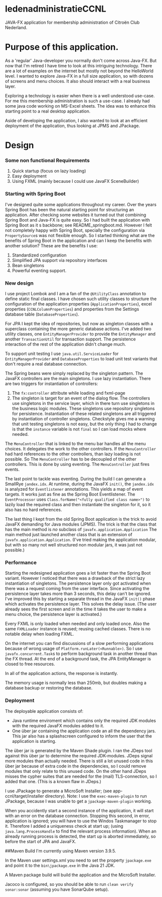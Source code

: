 # ledenadministratieCCNL
JAVA-FX application for membership administration of Citroën Club Nederland.

# Purpose of this application.
As a 'regular' Java-developer you normally don't come across Java-FX. 
But now that I'm retired I have time to look at this intriguing technology.
There are a lot of examples on the internet but mostly not beyond the HelloWorld level.
I wanted to explore Java-FX in a full size application, so with dozens of screens and menu choices. It also should interact with a real business layer.

Exploring a technology is easier when there is a well understood use-case. 
For me this membership administration is such a use-case. I already had some java code working on MS-Excel sheets.
The idea was to enhance this starting point to a real desktop application.

Aside of developing the application, I also wanted to look at an efficient deployment of the application, thus looking at JPMS and JPackage.

# Design
### Some non functional Requirements
1. Quick startup (focus on lazy loading)
2. Easy deployment
3. Using FXML (mainly because I could use JavaFX SceneBuilder)

### Starting with Spring Boot
I've designed quite some applications throughout my career.
Over the years Spring Boot has been the natural starting point for structuring an application. After checking some websites it turned out that combining Spring Boot and Java-FX is quite easy. So I had built the application with Spring Boot as it s backbone; see README_springboot.md. 
However I felt not completely happy with Spring Boot, specially the configuration via `PropertySource`s was not flexible enough. So I started thinking what are the benefits of Spring Boot in the application and can I keep the benefits with another solution? 
These are the benefits I use:
1. Standardized configuration
2. Simplified JPA support via repository interfaces
3. Bean singletons
4. Powerful eventing support.

### New design
I use project Lombok and I am a fan of the `@UtilityClass` annotation to define static final classes. I have chosen such utility classes to structure the configuration of the application properties (`ApplicationProperties`), excel properties (`CCNLColumnProperties`) and properties from the Settings database table (`DatabaseProperties`).

For JPA I kept the idea of repositories, but now as singleton classes with a superclass containing the more generic database actions. I've added two utility classes, one `EntityManagerProvider` to provide the `EntityManager` and another `TransactionUtil` for transaction support. 
The persistence interaction of the rest of the application didn't change much.

To support unit testing I use `java.util.ServiceLoader` for `EntityManagerProvider` and `DatabaseProperties` to load unit test variants that don't require a real database connection.

The Spring beans were simply replaced by the singleton pattern. The JavaFX controllers are the main singletons. I use lazy instantiation. There are two triggers for instantiation of controllers:
1. The `fx:controller` attribute while loading and fxml-page
2. The singleton is target for an event of the dialog flow.
The controllers use singletons in the service layer, which in there turn use singletons in the business logic modules. These singletons use repository singletons for persistence. Instantiation of these related singletons are all triggered by instantiation of controller singletons. 
Checkstyle gives me a warning that unit testing singletons is not easy, but the only thing I had to change is that the `instance` variable is not `final` so I can load mocks where needed.

The `MenuController` that is linked to the menu bar handles all the menu choices. It delegates the work to the other controllers. If the `MenuController` had hard references to the other controllers, than lazy loading is not possible.  So The `MenuController` has to be decoupled of the other controllers. This is done by using eventing.  The `MenuController` just fires events.

The last point to tackle was eventing. 
During the build I can generate a SmallRye `jandex.idx`. At runtime, during the JavaFX `init()`, the `jandex.idx` is analyzed for `Eventlistener` annotations. This yields a map of event targets. It works just as fine as the Spring Boot Eventlistener. The `EventProcessor` uses `Class.forName("<fully qualified class name>")` to lazily load the required class and then instantiate the singleton for it, so it also has no hard references.

The last thing I kept from the old Spring Boot application is the trick to avoid JavaFX demanding for Java modules (JPMS). The trick is that the class that has the main method is *no* subclass of `javafx.application.Application` The main method just launched another class that is an extension of `javafx.application.Application`. 
(I've tried making the application modular, but with so many not well structured non modular jars, it was just not possible.)

### Performance
Starting the redesigned application goes a lot faster than the Spring Boot variant. However I noticed that there was a drawback of the strict lazy instantiation of singletons. The persistence layer only got activated when there was a request coming from the user interface. Since activating the persistence layer takes more than 3 seconds, this delay can't be ignored.
I've improved this by starting a separate thread in the JavaFX `init()` phase which activates the persistence layer. This solves the delay issue. (The user already sees the first screen and in the time it takes the user to make a menu choice, the persistence layer is activated.)

Every FXML is only loaded when needed and only loaded once. Also the same `FXMLLoader` instance is reused; reusing cached classes. There is no notable delay when loading FXML.   

On the internet you can find discussions of a slow performing applications because of wrong usage of `Platform.runLater(<Runnable>)`. So I use `javafx.concurrent.Task`s to perform background task in another thread than the FX thread. 
At the end of a background task, the JPA EntityManager is closed to free resources.

In all of the application actions, the response is instantly.

The memory usage is normally less than 250mb, but doubles making a database backup or restoring the database.

### Deployment
The deployable application consists of:
* Java runtime enviroment which contains only the required JDK modules with the required JavaFX  modules added to it.
* One über jar containing the application code an all the dependency jars. This jar also has a splashscreen configured to inform the user that the application is starting.

The  über jar is generated by the Maven Shade plugin. I ran the JDeps tool against this über jar to determine the required JDK-modules. JDeps signal more modules than actually needed. 
There is still a lot unused code in this über jar because of extra code in the dependencies, so I could remove modules that only relate to this unused code. On the other hand JDeps misses the cypher suites that are needed for the (mail) TLS-connection, so I added that one. (This is a known flaw in JDeps.)
  
I use JPackage to generate a MicroSoft Installer; (see app-ccnl/target/installer directory).
Note: I use the `exec-maven-plugin` to run JPackage, because I was unable to get a `jpackage-maven-plugin` working.
 
When you accidently start a second instance of the application, it will start with an error on the database connection. Stopping this second, in error, application is ignored; you will have to use the Windos Taskmanager to stop it. Therefore I added a uniqueness check at start up; (using `java.lang.ProcessHandle` to find the relevant process information). 
When an already running process is detected, the start up is aborted immediately, so before the start of JPA and JavaFX.  

##Maven Build
I'm currently using Maven version 3.9.5. 

In the Maven user settings.xml you need to set the property `jpackage.exe` and point it to the `bin\jpackage.exe` in the Java 21 JDK. 

A Maven package build will build the application and the MicroSoft Installer. 

Jacoco is configured, so you should be able to run `clean verify sonar:sonar` (assuming you have SonarQube setup).
